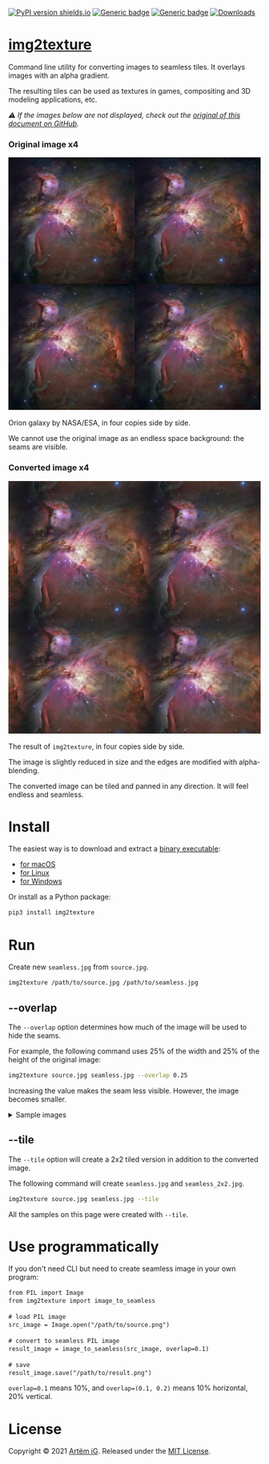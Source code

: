 [![PyPI version shields.io](https://img.shields.io/pypi/v/img2texture.svg)](https://pypi.python.org/pypi/img2texture/)
[![Generic badge](https://img.shields.io/badge/Python-3.7+-blue.svg)](#)
[![Generic badge](https://img.shields.io/badge/OS-Windows%20|%20macOS%20|%20Linux-blue.svg)](#)
[![Downloads](https://pepy.tech/badge/img2texture/month)](https://pepy.tech/project/img2texture)

# [img2texture](https://github.com/rtmigo/img2texture#readme)

Command line utility for converting images to seamless tiles.
It overlays images with an alpha gradient.

The resulting tiles can be used as textures in games, compositing and 3D modeling applications, etc.



*⚠️ If the images below are not displayed, check out the 
[original of this document on GitHub](https://github.com/rtmigo/img2texture#readme).*

### Original image x4

![Source tiled](docs/1_orion_src_2x2.jpg)

Orion galaxy by NASA/ESA, in four copies side by side. 

We cannot use the original image as an endless space background: the seams are visible.

### Converted image x4

![Converted tiled](docs/2_orion_seamless_2x2.jpg)

The result of `img2texture`, in four copies side by side. 

The image is slightly reduced in size and the edges are modified with 
alpha-blending.

The converted image can be tiled and panned in any 
direction. It will feel endless and seamless.

# Install

The easiest way is to download and extract a [binary executable](https://github.com/rtmigo/img2texture/releases):

* [for macOS](https://github.com/rtmigo/img2texture/releases/latest/download/img2texture_darwin_amd64.tgz)
* [for Linux](https://github.com/rtmigo/img2texture/releases/latest/download/img2texture_linux_amd64.tgz)
* [for Windows](https://github.com/rtmigo/img2texture/releases/latest/download/img2texture_windows_amd64.zip)

Or install as a Python package:

```bash
pip3 install img2texture
```

# Run

Create new `seamless.jpg` from `source.jpg`.
```bash
img2texture /path/to/source.jpg /path/to/seamless.jpg 
```

## --overlap

The `--overlap` option determines how much of the image will be used to hide the seams.

For example, the following command uses 25% of the width and 25% of the height 
of the original image:

```bash
img2texture source.jpg seamless.jpg --overlap 0.25 
```

Increasing the value makes the seam less visible. However, the image becomes smaller.

<details>
  <summary>Sample images</summary>

*⚠️ If the images below are not displayed, check out the 
[original of this document on GitHub](https://github.com/rtmigo/img2texture#readme).*


### --overlap 0.05

5% of the width and 5% of the height are used to mask the seam.

![--overlap 0.05](docs/3_orion_05_2x2.jpg)



### --overlap 0.4

40% of the width and 40% of the height are used to mask the seam.

![--overlap 40](docs/3_orion_40_2x2.jpg)

</details>

## --tile

The `--tile` option will create a 2x2 tiled version in addition to the converted image.

The following command will create `seamless.jpg` and `seamless_2x2.jpg`. 

```bash
img2texture source.jpg seamless.jpg --tile 
```

All the samples on this page were created with `--tile`.

# Use programmatically

If you don't need CLI but need to create seamless image in your own program:

```python3
from PIL import Image
from img2texture import image_to_seamless

# load PIL image
src_image = Image.open("/path/to/source.png")

# convert to seamless PIL image
result_image = image_to_seamless(src_image, overlap=0.1)

# save
result_image.save("/path/to/result.png")
```

`overlap=0.1` means 10%, and `overlap=(0.1, 0.2)` means 10% horizontal, 20% vertical. 

# License

Copyright © 2021 [Artёm iG](https://github.com/rtmigo).
Released under the [MIT License](LICENSE).